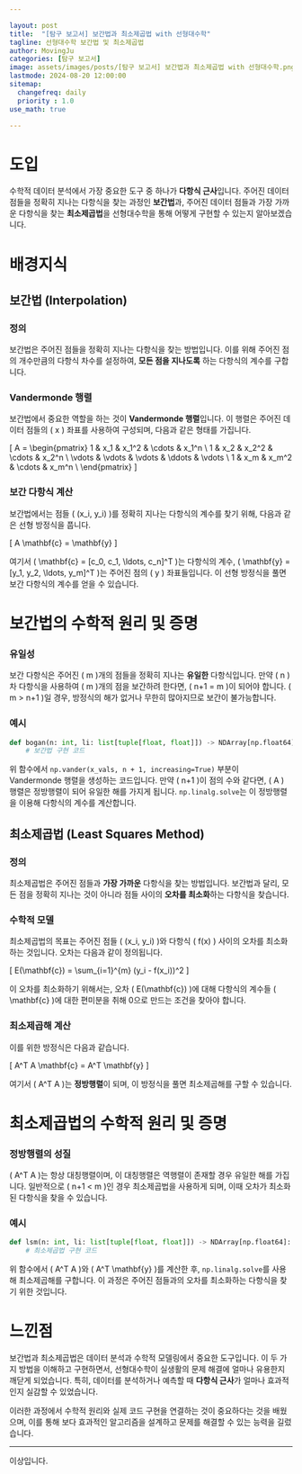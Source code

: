 ```yaml
---

layout: post  
title:  "[탐구 보고서] 보간법과 최소제곱법 with 선형대수학"  
tagline: 선형대수학 보간법 및 최소제곱법  
author: MovingJu  
categories: [탐구 보고서]  
image: assets/images/posts/[탐구 보고서] 보간법과 최소제곱법 with 선형대수학.png  
lastmode: 2024-08-20 12:00:00  
sitemap:  
  changefreq: daily  
  priority : 1.0  
use_math: true  

---
```


# 도입

수학적 데이터 분석에서 가장 중요한 도구 중 하나가 **다항식 근사**입니다. 주어진 데이터 점들을 정확히 지나는 다항식을 찾는 과정인 **보간법**과, 주어진 데이터 점들과 가장 가까운 다항식을 찾는 **최소제곱법**을 선형대수학을 통해 어떻게 구현할 수 있는지 알아보겠습니다.

# 배경지식

## 보간법 (Interpolation)

### 정의

보간법은 주어진 점들을 정확히 지나는 다항식을 찾는 방법입니다. 이를 위해 주어진 점의 개수만큼의 다항식 차수를 설정하여, **모든 점을 지나도록** 하는 다항식의 계수를 구합니다.

### Vandermonde 행렬

보간법에서 중요한 역할을 하는 것이 **Vandermonde 행렬**입니다. 이 행렬은 주어진 데이터 점들의 \( x \) 좌표를 사용하여 구성되며, 다음과 같은 형태를 가집니다.

\[
A = \begin{pmatrix}
1 & x_1 & x_1^2 & \cdots & x_1^n \\
1 & x_2 & x_2^2 & \cdots & x_2^n \\
\vdots & \vdots & \vdots & \ddots & \vdots \\
1 & x_m & x_m^2 & \cdots & x_m^n \\
\end{pmatrix}
\]

### 보간 다항식 계산

보간법에서는 점들 \( (x_i, y_i) \)를 정확히 지나는 다항식의 계수를 찾기 위해, 다음과 같은 선형 방정식을 풉니다.

\[
A \mathbf{c} = \mathbf{y}
\]

여기서 \( \mathbf{c} = [c_0, c_1, \ldots, c_n]^T \)는 다항식의 계수, \( \mathbf{y} = [y_1, y_2, \ldots, y_m]^T \)는 주어진 점의 \( y \) 좌표들입니다. 이 선형 방정식을 풀면 보간 다항식의 계수를 얻을 수 있습니다.

# 보간법의 수학적 원리 및 증명

### 유일성

보간 다항식은 주어진 \( m \)개의 점들을 정확히 지나는 **유일한** 다항식입니다. 만약 \( n \)차 다항식을 사용하여 \( m \)개의 점을 보간하려 한다면, \( n+1 = m \)이 되어야 합니다. \( m > n+1 \)일 경우, 방정식의 해가 없거나 무한히 많아지므로 보간이 불가능합니다.

### 예시

```python
def bogan(n: int, li: list[tuple[float, float]]) -> NDArray[np.float64]: 
    # 보간법 구현 코드
```

위 함수에서 `np.vander(x_vals, n + 1, increasing=True)` 부분이 Vandermonde 행렬을 생성하는 코드입니다. 만약 \( n+1 \)이 점의 수와 같다면, \( A \) 행렬은 정방행렬이 되어 유일한 해를 가지게 됩니다. `np.linalg.solve`는 이 정방행렬을 이용해 다항식의 계수를 계산합니다.

## 최소제곱법 (Least Squares Method)

### 정의

최소제곱법은 주어진 점들과 **가장 가까운** 다항식을 찾는 방법입니다. 보간법과 달리, 모든 점을 정확히 지나는 것이 아니라 점들 사이의 **오차를 최소화**하는 다항식을 찾습니다.

### 수학적 모델

최소제곱법의 목표는 주어진 점들 \( (x_i, y_i) \)와 다항식 \( f(x) \) 사이의 오차를 최소화하는 것입니다. 오차는 다음과 같이 정의됩니다.

\[
E(\mathbf{c}) = \sum_{i=1}^{m} (y_i - f(x_i))^2
\]

이 오차를 최소화하기 위해서는, 오차 \( E(\mathbf{c}) \)에 대해 다항식의 계수들 \( \mathbf{c} \)에 대한 편미분을 취해 0으로 만드는 조건을 찾아야 합니다.

### 최소제곱해 계산

이를 위한 방정식은 다음과 같습니다.

\[
A^T A \mathbf{c} = A^T \mathbf{y}
\]

여기서 \( A^T A \)는 **정방행렬**이 되며, 이 방정식을 풀면 최소제곱해를 구할 수 있습니다.

# 최소제곱법의 수학적 원리 및 증명

### 정방행렬의 성질

\( A^T A \)는 항상 대칭행렬이며, 이 대칭행렬은 역행렬이 존재할 경우 유일한 해를 가집니다. 일반적으로 \( n+1 < m \)인 경우 최소제곱법을 사용하게 되며, 이때 오차가 최소화된 다항식을 찾을 수 있습니다.

### 예시

```python
def lsm(n: int, li: list[tuple[float, float]]) -> NDArray[np.float64]:
    # 최소제곱법 구현 코드
```

위 함수에서 \( A^T A \)와 \( A^T \mathbf{y} \)를 계산한 후, `np.linalg.solve`를 사용해 최소제곱해를 구합니다. 이 과정은 주어진 점들과의 오차를 최소화하는 다항식을 찾기 위한 것입니다.

# 느낀점

보간법과 최소제곱법은 데이터 분석과 수학적 모델링에서 중요한 도구입니다. 이 두 가지 방법을 이해하고 구현하면서, 선형대수학이 실생활의 문제 해결에 얼마나 유용한지 깨닫게 되었습니다. 특히, 데이터를 분석하거나 예측할 때 **다항식 근사**가 얼마나 효과적인지 실감할 수 있었습니다.

이러한 과정에서 수학적 원리와 실제 코드 구현을 연결하는 것이 중요하다는 것을 배웠으며, 이를 통해 보다 효과적인 알고리즘을 설계하고 문제를 해결할 수 있는 능력을 길렀습니다.

---

이상입니다.